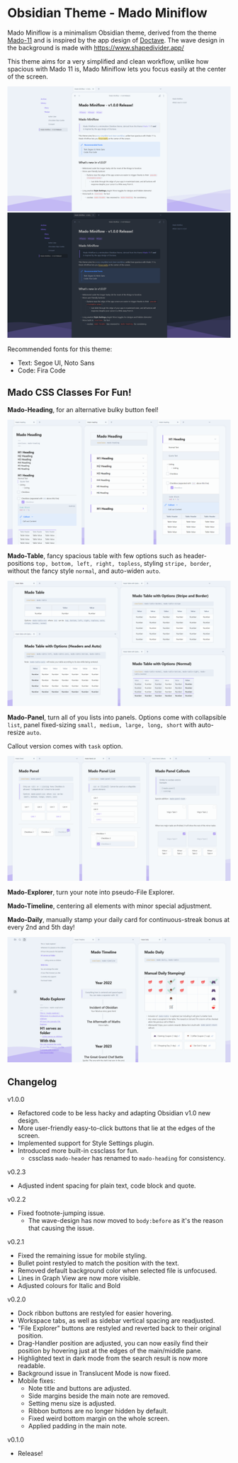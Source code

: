 # Obsidian Theme - Mado Miniflow
Mado Miniflow is a minimalism Obsidian theme, derived from the theme [Mado-11](https://github.com/hydescarf/Obsidian-Theme-Mado-11) and is inspired by the app design of [Doctave](https://www.doctave.com/).
The wave design in the background is made with https://www.shapedivider.app/

This theme aims for a very simplified and clean workflow, unlike how spacious with Mado 11 is, Mado Miniflow lets you focus easily at the center of the screen.

![](img/light-theme.png)
![](img/dark-theme.png)

Recommended fonts for this theme:
- Text: Segoe UI, Noto Sans
- Code: Fira Code

## Mado CSS Classes For Fun!

**Mado-Heading**, for an alternative bulky button feel!

![](img/mado-heading.png)

**Mado-Table**, fancy spacious table with few options such as header-positions `top, bottom, left, right, topless`, styling `stripe, border`, without the fancy style `normal`, and auto-widen `auto`.

![](img/mado-table.png)

**Mado-Panel**, turn all of you lists into panels. Options come with collapsible `list`, panel fixed-sizing `small, medium, large, long, short` with auto-resize `auto`.
  
Callout version comes with `task` option.
  
![](img/mado-panel.png)

**Mado-Explorer**, turn your note into pseudo-File Explorer.

**Mado-Timeline**, centering all elements with minor special adjustment.

**Mado-Daily**, manually stamp your daily card for continuous-streak bonus at every 2nd and 5th day!

![](img/mado-timeline-explorer-daily.png)

## Changelog  

v1.0.0
- Refactored code to be less hacky and adapting Obsidian v1.0 new design.
- More user-friendly easy-to-click buttons that lie at the edges of the screen. 
- Implemented support for Style Settings plugin.
- Introduced more built-in cssclass for fun.
  - cssclass `mado-header` has renamed to `mado-heading` for consistency.

v0.2.3
- Adjusted indent spacing for plain text, code block and quote.

v0.2.2
- Fixed footnote-jumping issue.
   - The wave-design has now moved to `body:before` as it's the reason that causing the issue.

v0.2.1
- Fixed the remaining issue for mobile styling.
- Bullet point restyled to match the position with the text.
- Removed default background color when selected file is unfocused.
- Lines in Graph View are now more visible.
- Adjusted colours for Italic and Bold

v0.2.0
- Dock ribbon buttons are restyled for easier hovering.
- Workspace tabs, as well as sidebar vertical spacing are readjusted.
- "File Explorer" buttons are restyled and reverted back to their original position.
- Drag-Handler position are adjusted, you can now easily find their position by hovering just at the edges of the main/middle pane.
- Highlighted text in dark mode from the search result is now more readable.
- Background issue in Translucent Mode is now fixed.
- Mobile fixes:
   - Note title and buttons are adjusted.
   - Side margins beside the main note are removed.
   - Setting menu size is adjusted.
   - Ribbon buttons are no longer hidden by default.
   - Fixed weird bottom margin on the whole screen.
   - Applied padding in the main note.

v0.1.0
- Release!